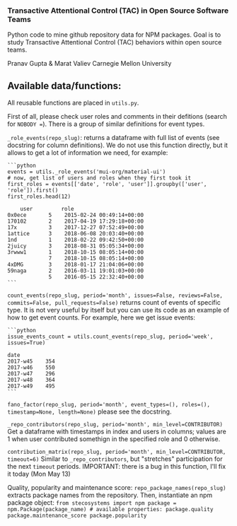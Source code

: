 ### Transactive Attentional Control (TAC) in Open Source Software Teams

Python code to mine github repository data for NPM packages.
Goal is to study Transactive Attentional Control (TAC) behaviors within open source teams.

Pranav Gupta & Marat Valiev
Carnegie Mellon University



Available data/functions:
------------------------

All reusable functions are placed in `utils.py`.

First of all, please check user roles and comments in their defitions
(search for `NOBODY =`).
There is a group of similar definitions for event types.

`_role_events(repo_slug)`:
    returns a dataframe with full list of events 
    (see docstring for column definitions).
    We do not use this function directly, 
    but it allows to get a lot of information we need, for example:
    
    ```python
    events = utils._role_events('mui-org/material-ui')
    # now, get list of users and roles when they first took it
    first_roles = events[['date', 'role', 'user']].groupby(['user', 'role']).first()
    first_roles.head(12)
    
        user         role                          
    0x0ece       5    2015-02-24 00:49:14+00:00
    170102       2    2017-04-19 17:29:18+00:00
    17x          3    2017-12-27 07:52:49+00:00
    1attice      3    2018-06-08 20:03:40+00:00
    1nd          1    2018-02-22 09:42:50+00:00
    2juicy       3    2018-08-31 05:05:34+00:00
    3rwww1       1    2018-10-15 08:05:14+00:00
                 7    2018-10-15 08:05:14+00:00
    4xDMG        3    2018-01-17 21:04:06+00:00
    59naga       2    2016-03-11 19:01:03+00:00
                 5    2016-05-15 22:32:40+00:00
    ```
    
`count_events(repo_slug, period='month',
              issues=False, reviews=False, commits=False, pull_requests=False)`
    returns count of events of specific type.
    It is not very useful by itself but you can use its code as an example of
    how to get event counts. For example, here we get issue events:

    ```python    
    issue_events_count = utils.count_events(repo_slug, period='week', issues=True)

    date
    2017-w45    354
    2017-w46    550
    2017-w47    296
    2017-w48    364
    2017-w49    495
    ```
    
`fano_factor(repo_slug, period='month', event_types=(), roles=(),
             timestamp=None, length=None)`
    please see the docstring.
    
    
`_repo_contributors(repo_slug, period='month', min_level=CONTRIBUTOR)`
    Get a dataframe with timestamps in index and users in columns; 
    values are 1 when user contributed somethign in the specified role 
    and 0 otherwise.

`contribution_matrix(repo_slug, period='month', min_level=CONTRIBUTOR,
                     timeout=6)`
    Similar to `_repo_contributors`, but "stretches" participation for the next 
    `timeout` periods.
    IMPORTANT: there is a bug in this function, I'll fix it today (Mon May 13) 
                     
                     
                     
Quality, popularity and maintenance score:
    `repo_package_names(repo_slug)` extracts package names from the repository.
    Then, instantiate an npm package object:
    ```
    from stecosystems import npm
    package = npm.Package(package_name)
    # available properties:
    package.quality
    package.maintenance_score
    package.popularity
    ```
